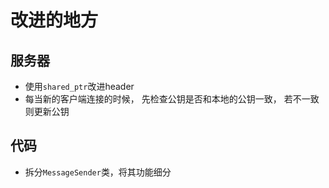 # 改进的地方

## 服务器

* 使用`shared_ptr`改进header
* 每当新的客户端连接的时候， 先检查公钥是否和本地的公钥一致， 若不一致则更新公钥



## 代码

* 拆分`MessageSender`类，将其功能细分